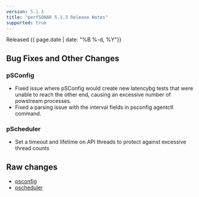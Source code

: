 ```yaml
---
version: 5.1.3
title: "perfSONAR 5.1.3 Release Notes"
supported: true
---
```


Released {{ page.date | date: "%B %-d, %Y"}}

Bug Fixes and Other Changes
---------------------

### pSConfig

- Fixed issue where pSConfig would create new latencybg tests that were unable to reach the other end, causing an excessive number of powstream processes.
- Fixed a parsing issue with the interval fields in psconfig agentctl command. 

### pScheduler
- Set a timeout and lifetime on API threads to protect against excessive thread counts


Raw changes
-----------
-   [psconfig](https://github.com/perfsonar/pscheduler/compare/v5.1.2...v5.1.3)
-   [pscheduler](https://github.com/perfsonar/pscheduler/compare/v5.1.2...v5.1.3)
